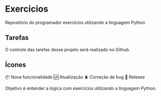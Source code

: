 # Exercicios

Repositório do programador exercícios utilizando a linguagem Python

## Tarefas

O controle das tarefas desse projeto será realizado no Github.

## Ícones

:package: Nova funcionalidade
:up: Atualização
:beetle: Correção de bug
:checkered_flag: Release



Objetivo é entender a lógica com exercícios utilizando a linguagem Python.

